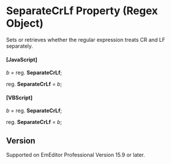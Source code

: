 # SeparateCrLf Property (Regex Object)

Sets or retrieves whether the regular expression treats CR and LF separately.

#### \[JavaScript\]

_b_ = reg. **SeparateCrLf**;

reg. **SeparateCrLf** = _b_;

#### \[VBScript\]

_b_ = reg. **SeparateCrLf**;

reg. **SeparateCrLf** = _b_;

## Version

Supported on EmEditor Professional Version 15.9 or later.
